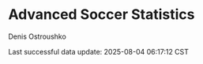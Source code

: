 # Advanced Soccer Statistics
Denis Ostroushko

<!-- gfm -->

Last successful data update: 2025-08-04 06:17:12 CST
